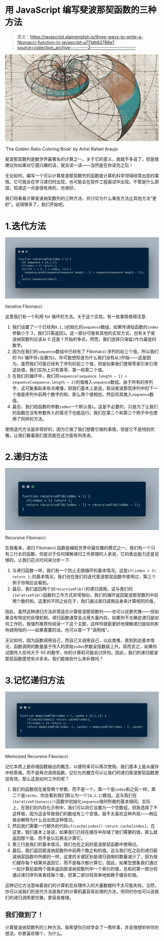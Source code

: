 # 用 JavaScript 编写斐波那契函数的三种方法

> 原文：<https://javascript.plainenglish.io/three-ways-to-write-a-fibonacci-function-in-javascript-a711db62788e?source=collection_archive---------3----------------------->

![](img/8f1ea7ee60080dbdf268b95537ed5c0a.png)

‘The Golden Ratio Coloring Book’ by Artist Rafael Araujo

斐波那契数列是数学界最著名的计算之一。关于它的意义，我就不多说了，但是我建议你如果对它感兴趣的话，就去读一读——当然是在你读完之后！

无论如何，编写一个可以计算斐波那契数列的函数是计算机科学领域经常出现的事情。它可能会在学习递归时出现，也可能会在软件工程面试中出现。不管是什么原因，知道这一点是很有用的，也很好。

我们将看看计算斐波纳契数列的三种方法，并讨论为什么某些方法比其他方法“更好”。说得够多了，我们开始吧。

# 1.迭代方法

![](img/52b8a64b506ac69f11f4e7c1e2f53d36.png)

Iterative Fibonacci

这里我们有一个利用 for 循环的方法。关于这个实现，有一些事情值得注意:

1.  我们设置了一个已经用`0,1,1`初始化的`sequence`数组。如果传递给函数的`index`参数小于 3，我们只需返回`1`。这一部分可能有其他的实现方式，也有关于斐波纳契数列应该从 0 还是 1 开始的争论。然而，我们选择只保留`1`作为最低的数字。
2.  因为在我们的`sequence`数组中已经有了 Fibonacci 序列的前三个值，所以我们的 for 循环将`i`设置为`2`。你可能想知道为什么我们没有从`3`开始——这是因为，虽然我们可能已经有了序列的前三个值，但是如果我们使用零索引来引用这些值，我们实际上只有第零、第一和第二个值。
3.  在我们的循环中，我们将`sequence[sequence.length — 1] + sequence[sequence.length — 2]`的值推入`sequence`数组。由于所有的序列字，这可能看起来有点难懂，但我们基本上是说，假设斐波那契序列中的下一个值是序列中前两个数字的和，那么两个值相加，然后将其推入`sequence`数组。
4.  最后，我们给函数的参数`index`一个默认值`1`。这是不必要的，只是为了让我们的函数在没有参数传入的情况下也能运行。我们在第二个和第三个例子中也使用了同样的方法。

使用迭代方法是非常好的，因为它做了我们想要它做的事情，但是它不是特别优雅。让我们看看我们是否能在这方面有所改进。

# 2.递归方法

![](img/6eb0eb1faf4184b6e564a3ff2e52bff5.png)

Recursive Fibonacci

在我看来，递归 Fibonacci 函数是编程世界中最优雅的模式之一。我们有一个只有三行长的函数，但是对于任何理解递归工作原理的人来说，它的表达能力还是足够的。让我们花点时间来分析一下:

1.  与递归函数一样，我们有一个防止无限循环的基本情况。这是`if(index < 3) return 1;`的基本情况，我们也在我们的迭代斐波那契函数中使用过，第三个例子你稍后会看到。
2.  最后，我们返回两个对`recursiveFib()`的递归调用。这与我们的`iterativeFib()`函数的工作方式非常相似，我们的循环返回斐波那契数列中前两个数的和。这里的不同之处在于，我们通过递归调用自身来计算相同的值。

因此，虽然这种递归方法非常适合计算斐波那契数列——也可以说更优雅——但如果没有特定的处理机制，递归函数通常会占用大量内存。如果你不太确定递归是如何工作的，我强烈推荐你阅读一下这个主题，这样你就能更好地理解递归是如何影响调用栈的——如果需要的话，也可以查一下“调用栈”。

无论如何，因为函数调用自己，而自己又调用自己，以此类推，直到到达基本情况，函数调用的数量基于传入的原始`index`参数呈指数级上升。简而言之，如果你试图传入任何大于 50 的数字，你的计算机可能会讨厌你。因此，我们的递归斐波那契函数感觉有点多余。我们能做些什么来补救吗？

# 3.记忆递归方法

![](img/17f972a63a185a02c63030ad73ba7834.png)

Memoized Recursive Fibonacci

记忆本质上是存储函数输出的概念，以便将来可以再次使用。我们基本上是从缓存中检索值，而不是再次调用函数。记忆化的概念可以让我们的递归斐波那契函数更加有效。那么这是如何工作的呢？

1.  我们的函数现在接受两个参数，而不是一个。第一个是`index`和之前一样。第二个是`cache`，你会看到我们默认为一个`[0,1,1]`数组。这与我们在`iterativeFibonacci()`函数中初始化`sequence`值时所做的基本相同。实际上，在我们的内存化示例中，我们可以将它设置为一个空数组，但我选择了不这样做，因为这会导致我们的数组有三个空值，我不太喜欢这种外观——稍后我会解释为什么会出现这种情况。
2.  然后我们需要一行额外的代码`if(cache[index]) return cache[index]`。在这里，我们基本上是说，如果我们已经在缓存中存储了我们需要的值，那么就返回那个值，而不是以后再去计算它。
3.  第三行是我们的基本情况，我们也在之前的斐波那契函数中使用过。
4.  最后，我们返回斐波纳契数列中前两个数之和的值。这与我们在之前的递归斐波纳契函数中所做的一样。这里的关键区别是递归调用的数量减少了，因为我们缓存每个结果并返回它，而不是每次都计算它。因此，如果您想象我们通过一起计算前面两个值来返回斐波纳契数列中一个索引的值，总和的第一部分将通过递归序列来查找每个值，但第二部分将简单地依赖于缓存的值。

这种记忆方法意味着我们的计算机在处理传入的大量数据时不太可能失败。当然，你可以说我们的迭代方法是我们的计算机最容易处理的方法，但同时你也可以说我们的递归调用更优雅，更容易推理。

## 我们做到了！

计算斐波纳契数列的三种方法。我希望你已经学会了一两件事，并且很想听听你的想法，你更喜欢哪个，为什么。